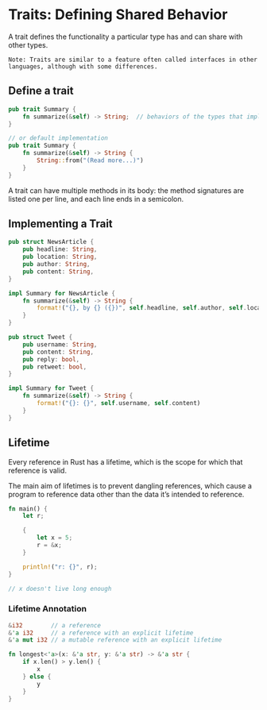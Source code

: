# Traits: Defining Shared Behavior

A trait defines the functionality a particular type has and can share with other types.

`Note: Traits are similar to a feature often called interfaces in other languages, although with some differences.`

## Define a trait

```rust
pub trait Summary {
    fn summarize(&self) -> String;  // behaviors of the types that implement this trait
}

// or default implementation
pub trait Summary {
    fn summarize(&self) -> String {
        String::from("(Read more...)")
    }
}
```

A trait can have multiple methods in its body: the method signatures are listed one per line, and each line ends in a semicolon.

## Implementing a Trait

```rust
pub struct NewsArticle {
    pub headline: String,
    pub location: String,
    pub author: String,
    pub content: String,
}

impl Summary for NewsArticle {
    fn summarize(&self) -> String {
        format!("{}, by {} ({})", self.headline, self.author, self.location)
    }
}

pub struct Tweet {
    pub username: String,
    pub content: String,
    pub reply: bool,
    pub retweet: bool,
}

impl Summary for Tweet {
    fn summarize(&self) -> String {
        format!("{}: {}", self.username, self.content)
    }
}
```

## Lifetime

Every reference in Rust has a lifetime, which is the scope for which that reference is valid.

The main aim of lifetimes is to prevent dangling references, which cause a program to reference data other than the data it’s intended to reference.

```rust
fn main() {
    let r;

    {
        let x = 5;
        r = &x;
    }

    println!("r: {}", r);
}

// x doesn't live long enough
```

### Lifetime Annotation

```rust
&i32        // a reference
&'a i32     // a reference with an explicit lifetime
&'a mut i32 // a mutable reference with an explicit lifetime
```

```rust
fn longest<'a>(x: &'a str, y: &'a str) -> &'a str {
    if x.len() > y.len() {
        x
    } else {
        y
    }
}
```
